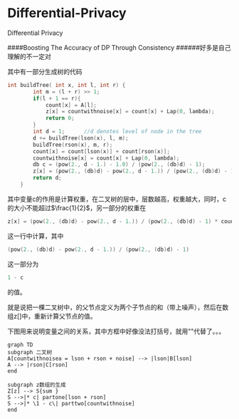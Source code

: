 Differential-Privacy
====================

Differential Privacy


####Boosting The Accuracy of DP Through Consistency
######好多是自己理解的不一定对

其中有一部分生成树的代码
```cpp
int buildTree( int x, int l, int r) {
		int m = (l + r) >> 1;
		if(l + 1 == r){
			count[x] = A[l];
			z[x] = countwithnoise[x] = count[x] + Lap(0, lambda);
			return 0;
		}
		int d = 1;		//d denotes level of node in the tree
		d += buildTree(lson(x), l, m);
		buildTree(rson(x), m, r);
		count[x] = count[lson(x)] + count[rson(x)];
		countwithnoise[x] = count[x] + Lap(0, lambda);
		db c = (pow(2., d - 1.) - 1.0) / (pow(2., (db)d) - 1);
		z[x] = (pow(2., (db)d) - pow(2., d - 1.)) / (pow(2., (db)d) - 1) * countwithnoise[x] + c * (z[lson(x)] + z[rson(x)]);
		return d;
	}
```
其中变量c的作用是计算权重，在二叉树的层中，层数越高，权重越大，同时，c的大小不能超过$\frac{1}{2}$，另一部分的权重在
```cpp
z[x] = (pow(2., (db)d) - pow(2., d - 1.)) / (pow(2., (db)d) - 1) * countwithnoise[x] + c * (z[lson(x)] + z[rson(x)]);
```
这一行中计算，其中

```cpp
(pow(2., (db)d) - pow(2., d - 1.)) / (pow(2., (db)d) - 1)
```
这一部分为
```cpp
1 - c
```
的值。

就是说把一棵二叉树中，的父节点定义为两个子节点的和（带上噪声），然后在数组z[]中，重新计算父节点的值。

下图用来说明变量之间的关系，其中方框中好像没法打括号，就用"\"代替了。。。
~~~mermaid
graph TD
subgraph 二叉树
A[countwithnoisea = lson + rson + noise] --> |lson|B[lson]
A --> |rson|C[rson]
end

subgraph z数组的生成
Z[z] --> S{sum }
S -->|* c| partone[lson + rson]
S -->|* \1 - c\| parttwo[countwithnoise]
end
~~~


















